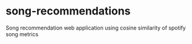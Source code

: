 # song-recommendations
Song recommendation web application using cosine similarity of spotify song metrics
